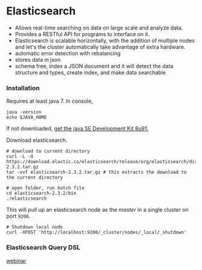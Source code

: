 # Elasticsearch
- Allows real-time searching on data on large scale and analyze data. 
- Provides a RESTful API for programs to interface on it. 
- Elasticsearch is scalable horizontally, with the addition of multiple nodes and let's the cluster automatically take advantage of extra hardware. 
- automatic error detection with rebalancing
- stores data in json
- schema free, index a JSON document and it will detect the data structure and types, create index, and make data searchable

### Installation
Requires at least java 7. In console, 
```
java -version
echo $JAVA_HOME
```

If not downloaded, [get the java SE Development Kit 8u91.](http://www.oracle.com/technetwork/java/javase/downloads/jdk8-downloads-2133151.html)

Download elasticsearch.
```
# download to current directory
curl -L -O https://download.elastic.co/elasticsearch/release/org/elasticsearch/distribution/tar/elasticsearch/2.3.2/elasticsearch-2.3.2.tar.gz 
tar -xvf elasticsearch-2.3.2.tar.gz # this extracts the download to the current directory

# open folder, run batch file
cd elasticsearch-2.3.2/bin
./elasticsearch
```

This will pull up an elasticsearch node as the *master* in a single cluster on port `9200`.

```
# Shutdown local node
curl -XPOST 'http://localhost:9200/_cluster/nodes/_local/_shutdown'
```
### Elasticsearch Query DSL
[webinar](https://www.elastic.co/webinars/elasticsearch-query-dsl)
